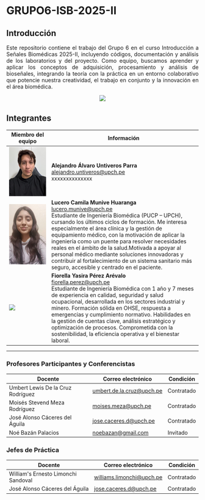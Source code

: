 # GRUPO6-ISB-2025-II

## Introducción
<p align="justify">
Este repositorio contiene el trabajo del Grupo 6 en el curso Introducción a Señales Biomédicas 2025-II, incluyendo códigos, documentación y análisis de los laboratorios y del proyecto. Como equipo, buscamos aprender y aplicar los conceptos de adquisición, procesamiento y análisis de bioseñales, integrando la teoría con la práctica en un entorno colaborativo que potencie nuestra creatividad, el trabajo en conjunto y la innovación en el área biomédica.
</p>
<p align="center">
  <img src="./Laboratorios/Otros/ECG.gif"  width="400"/>
</p>

## Integrantes
| Miembro del equipo | Información |
|------|-------------|
| <img src="Laboratorios/Otros/alvaro.jpg" width="620"> | **Alejandro Álvaro Untiveros Parra**<br><a href="mailto:alejandro.untiveros@upch.pe" style="color:blue; text-decoration:underline;">alejandro.untiveros@upch.pe</a><br> xxxxxxxxxxxxxx |
| <img src="Laboratorios/Otros/Lucero.jpeg" width="620"> | **Lucero Camila Munive Huaranga**<br><a href="mailto:lucero.munive@upch.pe" style="color:blue; text-decoration:underline;">lucero.munive@upch.pe</a><br> Estudiante de Ingeniería Biomédica (PUCP – UPCH), cursando los últimos ciclos de formación. Me interesa especialmente el área clínica y la gestión de equipamiento médico, con la motivación de aplicar la ingeniería como un puente para resolver necesidades reales en el ámbito de la salud.Motivada a apoyar al personal médico mediante soluciones innovadoras y contribuir al fortalecimiento de un sistema sanitario más seguro, accesible y centrado en el paciente.|
| <img src="Laboratorios/Otros/fiorella.jpeg" width="620"> | **Fiorella Yasira Pérez Arévalo**<br><a href="mailto:fiorella.perez@upch.pe" style="color:blue; text-decoration:underline;">fiorella.perez@upch.pe</a><br> Estudiante de Ingeniería Biomédica con 1 año y 7 meses de experiencia en calidad, seguridad y salud ocupacional, desarrollada en los sectores industrial y minero. Formación sólida en OHSE, respuesta a emergencias y cumplimiento normativo. Habilidades en la gestión de cuentas clave, análisis estratégico y optimización de procesos. Comprometida con la sostenibilidad, la eficiencia operativa y el bienestar laboral.|

---

### Profesores Participantes y Conferencistas

| Docente                                   | Correo electrónico | Condición   |
|-------------------------------------------|--------------------|-------------|
| Umbert Lewis De la Cruz Rodríguez         | [umbert.de.la.cruz@upch.pe](mailto:umbert.de.la.cruz@upch.pe) | Contratado |
| Moisés Stevend Meza Rodríguez             | [moises.meza@upch.pe](mailto:moises.meza@upch.pe)             | Contratado |
| José Alonso Cáceres del Águila            | [jose.caceres.d@upch.pe](mailto:jose.caceres.d@upch.pe)       | Contratado |
| Noé Bazán Palacios                        | [noebazan@gmail.com](mailto:noebazan@gmail.com)               | Invitado   |



### Jefes de Práctica

| Docente                                   | Correo electrónico | Condición   |
|-------------------------------------------|--------------------|-------------|
| William's Ernesto Limonchi Sandoval       | [williams.limonchi@upch.pe](mailto:williams.limonchi@upch.pe) | Contratado |
| José Alonso Cáceres del Águila            | [jose.caceres.d@upch.pe](mailto:jose.caceres.d@upch.pe)       | Contratado |



